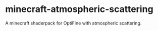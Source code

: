 # minecraft-atmospheric-scattering
 A minecraft shaderpack for OptiFine with atmospheric scattering.
